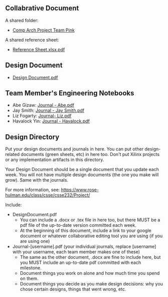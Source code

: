 ## Collabrative Document

A shared folder:  
- [Comp Arch Project Team Pink](https://drive.google.com/drive/folders/1utq8hxmd14myonT6MrJf4Grv9aS8vLCC?usp=drive_link)  

A shared reference sheet:  
- [Reference Sheet.xlsx.pdf](https://github.com/rhit-csse232/rhit-csse232-2324b-project-pink-2324b-01/files/14027040/Reference.Sheet.xlsx.pdf)



## Design Document  
-  [Design Document.pdf](https://github.com/rhit-csse232/rhit-csse232-2324b-project-pink-2324b-01/files/14186371/Design.Document.pdf)




## Team Member's Engineering Notebooks
- Abe Gizaw:  [Journal - Abe.pdf](https://github.com/rhit-csse232/rhit-csse232-2324b-project-pink-2324b-01/files/14186372/Journal.-.Abe.pdf)
- Jay Smith:  [Journal - Jay Smith.pdf](https://github.com/rhit-csse232/rhit-csse232-2324b-project-pink-2324b-01/files/13868325/Journal.-.Jay.Smith.pdf)
- Liz Fogarty:  [Journal- Liz.pdf](https://github.com/rhit-csse232/rhit-csse232-2324b-project-pink-2324b-01/files/13941305/Journal-.Liz.pdf)
- Havalock Yin:  [Journal - Havalock.pdf](https://github.com/rhit-csse232/rhit-csse232-2324b-project-pink-2324b-01/files/13880807/Journal.-.Havalock.1.pdf)


Design Directory
--------------------------------------
Put your design documents and journals in here. You can put other design-related documents (green sheets, etc) in here too.  Don't put Xilinx projects or any implementation artifacts in this directory.

Your Design Document should be a single document that you update each week.  You will not have multiple design documents (the one you make will grow).  Same with the journals.

For more information, see:
https://www.rose-hulman.edu/class/csse/csse232/Project/

Include:
* DesignDocument.pdf 
  - You can include a .docx or .tex file in here too, but there MUST be a pdf file of the up-to-date version committed each week.
  - At the beginning of this document, include a link to your google document or whatever collaborative editing tool you are using (if you are using one)
* Journal-[username].pdf (your individual journals, replace [username] with your username, each team member makes one of these)
  - The same as the other document, .docx are fine to include here, but you MUST include an up-to-date pdf committed with each milestone.
  - Document things you work on alone and how much time you spend on them.
  - Document things you decide as you make design decisions: why you chose certain designs, things that went wrong, etc.  
